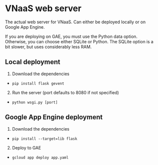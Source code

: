 # VNaaS web server

The actual web server for VNaaS. Can either be deployed
locally or on Google App Engine.

If you are deploying on GAE, you must use the Python data
option. Otherwise, you can choose either SQLite or Python.
The SQLite option is a bit slower, but uses considerably
less RAM.

## Local deployment

1. Download the dependencies
 - `pip install flask gevent`

2. Run the server (port defaults to 8080 if not specified)
 - `python wsgi.py [port]`

## Google App Engine deployment

1. Download the dependencies
 - `pip install --target=lib flask`

2. Deploy to GAE
 - `gcloud app deploy app.yaml`
